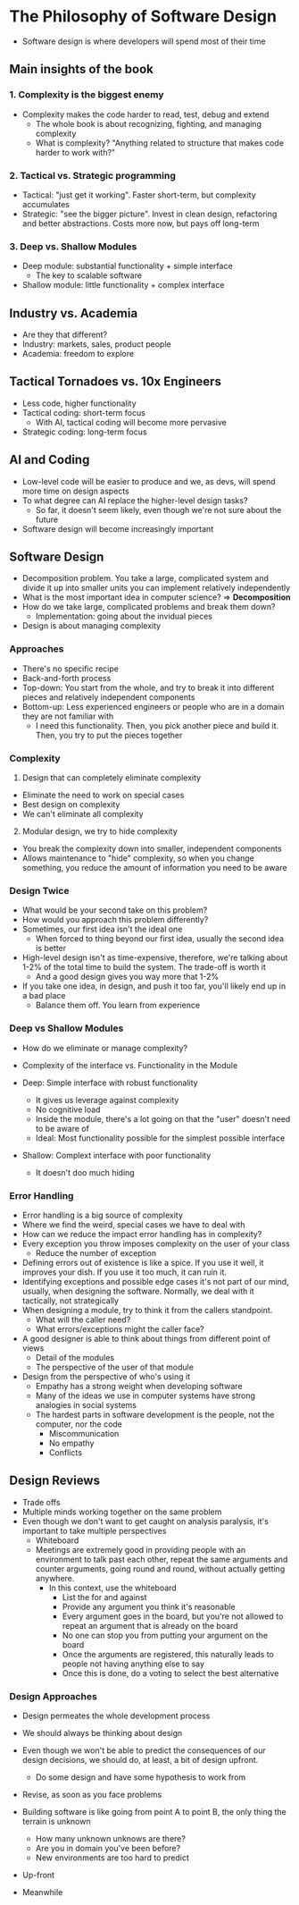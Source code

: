 # The Philosophy of Software Design

- Software design is where developers will spend most of their time

## Main insights of the book

### 1. Complexity is the biggest enemy

- Complexity makes the code harder to read, test, debug and extend
  - The whole book is about recognizing, fighting, and managing complexity
  - What is complexity? "Anything related to structure that makes code harder to work with?"

### 2. Tactical vs. Strategic programming

- Tactical: "just get it working". Faster short-term, but complexity accumulates
- Strategic: "see the bigger picture". Invest in clean design, refactoring and better abstractions. Costs more now, but pays off long-term

### 3. Deep vs. Shallow Modules

- Deep module: substantial functionality + simple interface
  - The key to scalable software
- Shallow module: little functionality + complex interface

## Industry vs. Academia

- Are they that different?
- Industry: markets, sales, product people
- Academia: freedom to explore

## Tactical Tornadoes vs. 10x Engineers

- Less code, higher functionality
- Tactical coding: short-term focus
  - With AI, tactical coding will become more pervasive
- Strategic coding: long-term focus

## AI and Coding

- Low-level code will be easier to produce and we, as devs, will spend more time on design aspects
- To what degree can AI replace the higher-level design tasks?
  - So far, it doesn't seem likely, even though we're not sure about the future
- Software design will become increasingly important

## Software Design

- Decomposition problem. You take a large, complicated system and divide it up into smaller units you can implement relatively independently
- What is the most important idea in computer science? => **Decomposition**
- How do we take large, complicated problems and break them down?
  - Implementation: going about the invidual pieces
- Design is about managing complexity

### Approaches

- There's no specific recipe
- Back-and-forth process
- Top-down: You start from the whole, and try to break it into different pieces and relatively independent components
- Bottom-up: Less experienced engineers or people who are in a domain they are not familiar with
  - I need this functionality. Then, you pick another piece and build it. Then, you try to put the pieces together

### Complexity

1. Design that can completely eliminate complexity

- Eliminate the need to work on special cases
- Best design on complexity
- We can't eliminate all complexity

2. Modular design, we try to hide complexity

- You break the complexity down into smaller, independent components
- Allows maintenance to "hide" complexity, so when you change something, you reduce the amount of information you need to be aware

### Design Twice

- What would be your second take on this problem?
- How would you approach this problem differently?
- Sometimes, our first idea isn't the ideal one
  - When forced to thing beyond our first idea, usually the second idea is better
- High-level design isn't as time-expensive, therefore, we're talking about 1-2% of the total time to build the system. The trade-off is worth it
  - And a good design gives you way more that 1-2%
- If you take one idea, in design, and push it too far, you'll likely end up in a bad place
  - Balance them off. You learn from experience

### Deep vs Shallow Modules

- How do we eliminate or manage complexity?
- Complexity of the interface vs. Functionality in the Module

- Deep: Simple interface with robust functionality
  - It gives us leverage against complexity
  - No cognitive load
  - Inside the module, there's a lot going on that the "user" doesn't need to be aware of
  - Ideal: Most functionality possible for the simplest possible interface
- Shallow: Complext interface with poor functionality
  - It doesn't doo much hiding

### Error Handling

- Error handling is a big source of complexity
- Where we find the weird, special cases we have to deal with
- How can we reduce the impact error handling has in complexity?
- Every exception you throw imposes complexity on the user of your class
  - Reduce the number of exception
- Defining errors out of existence is like a spice. If you use it well, it improves your dish. If you use it too much, it can ruin it.
- Identifying exceptions and possible edge cases it's not part of our mind, usually, when designing the software. Normally, we deal with it tactically, not strategically
- When designing a module, try to think it from the callers standpoint.
  - What will the caller need?
  - What errors/exceptions might the caller face?
- A good designer is able to think about things from different point of views
  - Detail of the modules
  - The perspective of the user of that module
- Design from the perspective of who's using it
  - Empathy has a strong weight when developing software
  - Many of the ideas we use in computer systems have strong analogies in social systems
  - The hardest parts in software development is the people, not the computer, nor the code
    - Miscommunication
    - No empathy
    - Conflicts

## Design Reviews

- Trade offs
- Multiple minds working together on the same problem
- Even though we don't want to get caught on analysis paralysis, it's important to take multiple perspectives
  - Whiteboard
  - Meetings are extremely good in providing people with an environment to talk past each other, repeat the same arguments and counter arguments, going round and round, without actually getting anywhere.
    - In this context, use the whiteboard
      - List the for and against
      - Provide any argument you think it's reasonable
      - Every argument goes in the board, but you're not allowed to repeat an argument that is already on the board
      - No one can stop you from putting your argument on the board
      - Once the arguments are registered, this naturally leads to people not having anything else to say
      - Once this is done, do a voting to select the best alternative

### Design Approaches

- Design permeates the whole development process
- We should always be thinking about design
- Even though we won't be able to predict the consequences of our design decisions, we should do, at least, a bit of design upfront.

  - Do some design and have some hypothesis to work from

- Revise, as soon as you face problems
- Building software is like going from point A to point B, the only thing the terrain is unknown
  - How many unknown unknows are there?
  - Are you in domain you've been before?
  - New environments are too hard to predict
- Up-front
- Meanwhile

